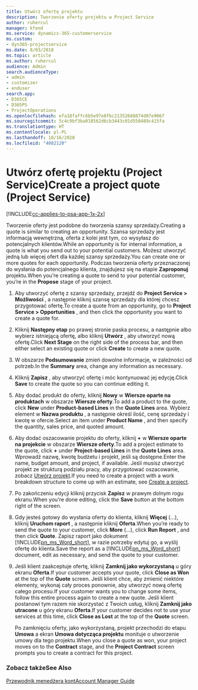 ```yaml
---
title: Utwórz ofertę projektu
description: Tworzenie oferty projektu w Project Service
author: ruhercul
manager: kfend
ms.service: dynamics-365-customerservice
ms.custom:
- dyn365-projectservice
ms.date: 8/03/2018
ms.topic: article
ms.author: ruhercul
audience: Admin
search.audienceType:
- admin
- customizer
- enduser
search.app:
- D365CE
- D365PS
- ProjectOperations
ms.openlocfilehash: efa18faffc6b5e97e8fbc21352688874d07e906f
ms.sourcegitcommit: 5c4c9bf3ba018562d6cb3443c01d550489c415fa
ms.translationtype: HT
ms.contentlocale: pl-PL
ms.lasthandoff: 10/16/2020
ms.locfileid: "4082120"
---
```

# <a name="create-a-project-quote-project-service"></a><span data-ttu-id="fb41f-103">Utwórz ofertę projektu (Project Service)</span><span class="sxs-lookup"><span data-stu-id="fb41f-103">Create a project quote (Project Service)</span></span>

[!INCLUDE[cc-applies-to-psa-app-1x-2x](../includes/cc-applies-to-psa-app-1x-2x.md)]

<span data-ttu-id="fb41f-104">Tworzenie oferty jest podobne do tworzenia szansy sprzedaży.</span><span class="sxs-lookup"><span data-stu-id="fb41f-104">Creating a quote is similar to creating an opportunity.</span></span> <span data-ttu-id="fb41f-105">Szansa sprzedaży jest informacją wewnętrzną, oferta z kolei jest tym, co wysyłasz do potencjalnych klientów.</span><span class="sxs-lookup"><span data-stu-id="fb41f-105">While an opportunity is for internal information, a quote is what you send out to your potential customers.</span></span> <span data-ttu-id="fb41f-106">Możesz utworzyć jedną lub więcej ofert dla każdej szansy sprzedaży.</span><span class="sxs-lookup"><span data-stu-id="fb41f-106">You can create one or more quotes for each opportunity.</span></span> <span data-ttu-id="fb41f-107">Podczas tworzenia oferty przeznaczonej do wysłania do potencjalnego klienta, znajdujesz się na etapie **Zaproponuj** projektu.</span><span class="sxs-lookup"><span data-stu-id="fb41f-107">When you’re creating a quote to send to your potential customer, you’re in the **Propose** stage of your project.</span></span>  
  
1. <span data-ttu-id="fb41f-108">Aby utworzyć ofertę z szansy sprzedaży, przejdź do **Project Service > Możliwości** , a następnie kliknij szansę sprzedaży dla której chcesz przygotować ofertę.</span><span class="sxs-lookup"><span data-stu-id="fb41f-108">To create a quote from an opportunity, go to **Project Service > Opportunities** , and then click the opportunity you want to create a quote for.</span></span>  
  
2. <span data-ttu-id="fb41f-109">Kliknij **Następny etap** po prawej stronie paska procesu, a następnie albo wybierz istniejącą ofertę, albo kliknij **Utwórz** , aby utworzyć nową ofertę.</span><span class="sxs-lookup"><span data-stu-id="fb41f-109">Click **Next Stage** on the right side of the process bar, and then either select an existing quote or click **Create** to create a new quote.</span></span>  
  
3. <span data-ttu-id="fb41f-110">W obszarze **Podsumowanie** zmień dowolne informacje, w zależności od potrzeb.</span><span class="sxs-lookup"><span data-stu-id="fb41f-110">In the **Summary** area, change any information as necessary.</span></span>  
  
4. <span data-ttu-id="fb41f-111">Kliknij **Zapisz** , aby utworzyć ofertę i móc kontynuować jej edycję.</span><span class="sxs-lookup"><span data-stu-id="fb41f-111">Click **Save** to create the quote so you can continue editing it.</span></span>  
  
5. <span data-ttu-id="fb41f-112">Aby dodać produkt do oferty, kliknij **Nowy** w **Wiersze oparte na produktach** w obszarze **Wiersze oferty**.</span><span class="sxs-lookup"><span data-stu-id="fb41f-112">To add a product to the quote, click **New** under **Product-based Lines** in the **Quote Lines** area.</span></span> <span data-ttu-id="fb41f-113">Wybierz element w **Nazwa produktu** , a następnie określ ilość, cenę sprzedaży i kwotę w ofercie.</span><span class="sxs-lookup"><span data-stu-id="fb41f-113">Select an item under **Product Name** , and then specify the quantity, sales price, and quoted amount.</span></span>  
  
6. <span data-ttu-id="fb41f-114">Aby dodać oszacowanie projektu do oferty, kliknij **+** w **Wiersze oparte na projekcie** w obszarze **Wiersze oferty**.</span><span class="sxs-lookup"><span data-stu-id="fb41f-114">To add a project estimate to the quote, click **+** under **Project-based Lines** in the **Quote Lines** area.</span></span> <span data-ttu-id="fb41f-115">Wprowadź nazwę, kwotę budżetu i projekt, jeśli są dostępne.</span><span class="sxs-lookup"><span data-stu-id="fb41f-115">Enter the name, budget amount, and project, if available.</span></span> <span data-ttu-id="fb41f-116">Jeśli musisz utworzyć projekt ze strukturą podziału pracy, aby przygotować oszacowanie, zobacz [Utwórz projekt](../psa/create-project.md).</span><span class="sxs-lookup"><span data-stu-id="fb41f-116">If you need to create a project with a work breakdown structure to come up with an estimate, see [Create a project](../psa/create-project.md).</span></span>  
  
7. <span data-ttu-id="fb41f-117">Po zakończeniu edycji kliknij przycisk **Zapisz** w prawym dolnym rogu ekranu.</span><span class="sxs-lookup"><span data-stu-id="fb41f-117">When you’re done editing, click the **Save** button at the bottom right of the screen.</span></span>  
  
8. <span data-ttu-id="fb41f-118">Gdy jesteś gotowy do wysłania oferty do klienta, kliknij **Więcej** (...), kliknij **Uruchom raport** , a następnie kliknij **Oferta**.</span><span class="sxs-lookup"><span data-stu-id="fb41f-118">When you’re ready to send the quote to your customer, click **More** (…), click **Run Report** , and then click **Quote**.</span></span> <span data-ttu-id="fb41f-119">Zapisz raport jako dokument [!INCLUDE[pn_ms_Word_short](../includes/pn-ms-word-short.md)], w razie potrzeby edytuj go, a wyślij ofertę do klienta.</span><span class="sxs-lookup"><span data-stu-id="fb41f-119">Save the report as a [!INCLUDE[pn_ms_Word_short](../includes/pn-ms-word-short.md)] document, edit as necessary, and send the quote to your customer.</span></span>  
  
9. <span data-ttu-id="fb41f-120">Jeśli klient zaakceptuje ofertę, kliknij **Zamknij jako wykorzystaną** u góry ekranu **Oferta**.</span><span class="sxs-lookup"><span data-stu-id="fb41f-120">If your customer accepts your quote, click **Close as Won** at the top of the **Quote** screen.</span></span> <span data-ttu-id="fb41f-121">Jeśli klient chce, aby zmienić niektóre elementy, wykonaj cały proces ponownie, aby utworzyć nową ofertę całego procesu.</span><span class="sxs-lookup"><span data-stu-id="fb41f-121">If your customer wants you to change some items, follow this entire process again to create a new quote.</span></span> <span data-ttu-id="fb41f-122">Jeśli klient postanowi tym razem nie skorzystać z Twoich usług, kliknij **Zamknij jako utracone** u góry ekranu **Oferta**.</span><span class="sxs-lookup"><span data-stu-id="fb41f-122">If your customer decides not to use your services at this time, click **Close as Lost** at the top of the **Quote** screen.</span></span>  
  
   <span data-ttu-id="fb41f-123">Po zamknięciu oferty, jako wykorzystaną, projekt przechodzi do etapu **Umowa** a ekran **Umowa dotycząca projektu** monituje o utworzenie umowy dla tego projektu.</span><span class="sxs-lookup"><span data-stu-id="fb41f-123">When you close a quote as won, your project moves on to the **Contract** stage, and the **Project Contract** screen prompts you to create a contract for this project.</span></span>  
  
### <a name="see-also"></a><span data-ttu-id="fb41f-124">Zobacz także</span><span class="sxs-lookup"><span data-stu-id="fb41f-124">See Also</span></span>  
 [<span data-ttu-id="fb41f-125">Przewodnik menedżera kont</span><span class="sxs-lookup"><span data-stu-id="fb41f-125">Account Manager Guide</span></span>](../psa/account-manager-guide.md)
